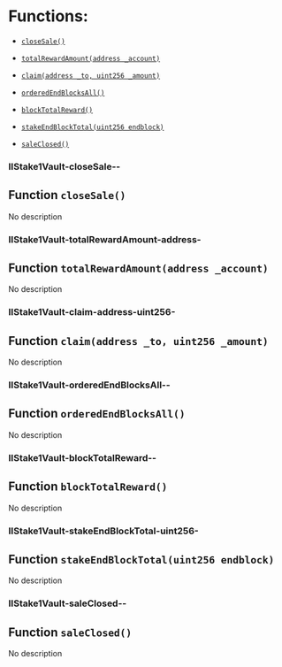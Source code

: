 # Functions:

- [`closeSale()`](#IIStake1Vault-closeSale--)

- [`totalRewardAmount(address _account)`](#IIStake1Vault-totalRewardAmount-address-)

- [`claim(address _to, uint256 _amount)`](#IIStake1Vault-claim-address-uint256-)

- [`orderedEndBlocksAll()`](#IIStake1Vault-orderedEndBlocksAll--)

- [`blockTotalReward()`](#IIStake1Vault-blockTotalReward--)

- [`stakeEndBlockTotal(uint256 endblock)`](#IIStake1Vault-stakeEndBlockTotal-uint256-)

- [`saleClosed()`](#IIStake1Vault-saleClosed--)

### IIStake1Vault-closeSale--

## Function `closeSale()`

No description

### IIStake1Vault-totalRewardAmount-address-

## Function `totalRewardAmount(address _account)`

No description

### IIStake1Vault-claim-address-uint256-

## Function `claim(address _to, uint256 _amount)`

No description

### IIStake1Vault-orderedEndBlocksAll--

## Function `orderedEndBlocksAll()`

No description

### IIStake1Vault-blockTotalReward--

## Function `blockTotalReward()`

No description

### IIStake1Vault-stakeEndBlockTotal-uint256-

## Function `stakeEndBlockTotal(uint256 endblock)`

No description

### IIStake1Vault-saleClosed--

## Function `saleClosed()`

No description
